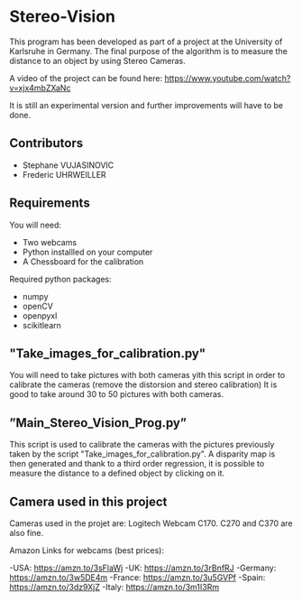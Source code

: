# Stereo-Vision

This program has been developed as part of a project at the University of Karlsruhe in Germany. The final purpose of the algorithm is to measure the distance to an object by using Stereo Cameras.

A video of the project can be found here: https://www.youtube.com/watch?v=xjx4mbZXaNc

It is still an experimental version and further improvements will have to be done.

## Contributors
- Stephane VUJASINOVIC
- Frederic UHRWEILLER

## Requirements

You will need:
- Two webcams
- Python installled on your computer
- A Chessboard for the calibration

Required python packages:
- numpy
- openCV
- openpyxl
- scikitlearn

## "Take_images_for_calibration.py"

You will need to take pictures with both cameras yith this script in order to calibrate the cameras (remove the distorsion and stereo calibration)
It is good to take around 30 to 50 pictures with both cameras.

## ”Main_Stereo_Vision_Prog.py”

This script is used to calibrate the cameras with the pictures previously taken by the script "Take_images_for_calibration.py". 
A disparity map is then generated and thank to a third order regression, it is possible to measure the distance to a defined object by clicking on it. 

## Camera used in this project

Cameras used in the projet are: Logitech Webcam C170. C270 and C370 are also fine.

Amazon Links for webcams (best prices):

-USA: https://amzn.to/3sFlaWj
-UK: https://amzn.to/3rBnfRJ
-Germany: https://amzn.to/3w5DE4m
-France: https://amzn.to/3u5GVPf
-Spain: https://amzn.to/3dz9XjZ
-Italy: https://amzn.to/3m1I3Rm
